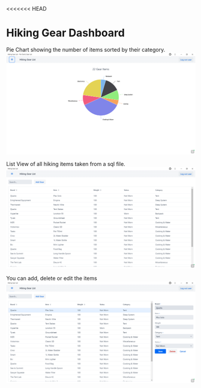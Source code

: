 <<<<<<< HEAD
# Hiking Gear Dashboard
Pie Chart showing the number of items sorted by their category.
![img.png](img.png)

List View of all hiking items taken from a sql file.
![img_1.png](img_1.png)

You can add, delete or edit the items
![img_2.png](img_2.png)
